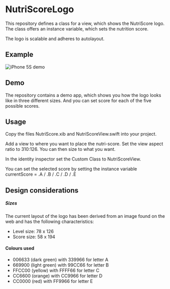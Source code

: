 # NutriScoreLogo

This repository defines a class for a view, which shows the NutriScore logo. The class offers an instance variable, which sets the nutrition score.

The logo is scalable and adheres to autolayout.

## Example

![iPhone 5S demo](https://github.com/aleene/NutriScoreLogo/blob/master/DemoIPhone5S.png)

## Demo

The repository contains a demo app, which shows you how the logo looks like in three different sizes. And you can set score for each of the five possible scores.

## Usage

Copy the files NutriScore.xib and NutriScoreView.swift into your project.

Add a view to where you want to place the nutri-score. Set the view aspect ratio to 310:126. You can then size to what you want.

In the identity inspector set the Custom Class to NutriScoreView.

You can set the selected score by setting the instance variable currentScore = .A / .B / .C / .D / .E

## Design considerations

##### Sizes

The current layout of the logo has been derived from an image found on the web and has the following characteristics:

- Level size: 78 x 126
- Score size: 58 x 194

#### Colours used

- 006633 (dark green) with 339966 for letter A
- 669900 (light green) with 99CC66 for letter B
- FFCC00 (yellow) with FFFF66 for letter C
- CC6600 (orange) with CC9966 for letter D
- CC0000 (red) with FF9966 for letter E
